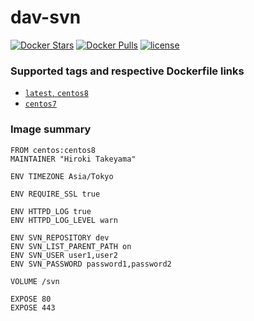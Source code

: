 # dav-svn
[![Docker Stars](https://img.shields.io/docker/stars/takeyamajp/dav-svn.svg)](https://hub.docker.com/r/takeyamajp/dav-svn/)
[![Docker Pulls](https://img.shields.io/docker/pulls/takeyamajp/dav-svn.svg)](https://hub.docker.com/r/takeyamajp/dav-svn/)
[![license](https://img.shields.io/github/license/takeyamajp/docker-dav-svn.svg)](https://github.com/takeyamajp/docker-dav-svn/blob/master/LICENSE)

### Supported tags and respective Dockerfile links  
- [`latest`, `centos8`](https://github.com/takeyamajp/docker-dav-svn/blob/master/centos8/Dockerfile)
- [`centos7`](https://github.com/takeyamajp/docker-dav-svn/blob/master/centos7/Dockerfile)

### Image summary
    FROM centos:centos8  
    MAINTAINER "Hiroki Takeyama"
    
    ENV TIMEZONE Asia/Tokyo
    
    ENV REQUIRE_SSL true
    
    ENV HTTPD_LOG true  
    ENV HTTPD_LOG_LEVEL warn
    
    ENV SVN_REPOSITORY dev  
    ENV SVN_LIST_PARENT_PATH on  
    ENV SVN_USER user1,user2  
    ENV SVN_PASSWORD password1,password2
    
    VOLUME /svn
    
    EXPOSE 80  
    EXPOSE 443
    
